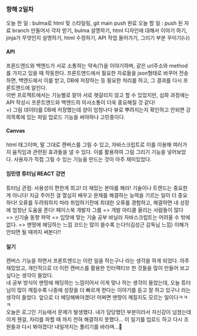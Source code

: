 ### 항해 2일차
오늘 한 일 : bulma로 html 및 스타일링, git main push 완료
오늘 할 일 : push 된 자료 branch 만들어서 각자 받기, bulma 설명하기, html 디자인에 대해서 이야기 하기, jinja가 무엇인지 설명하기, html 수정하기, API 작업 들어가기, 그리기 부분 꾸미기(나)

#### API
프론드엔드와 백엔드가 서로 소통하는 약속(?)을 이야기하며, 같은 url주소와 method를 가지고 있을 때 작동한다. 프론트엔드에서 필요한 자료들을 json형태로 바꾸어 전송하면, 백엔드에서 이를 받고, DB에 저장하는 등 필요한 처리를 하고, 그 결과를 다시 프론트엔드에 알린다.  
이번 프로젝트에서는 기능별로 맡아 서로 헷갈리지 않고 할 수 있었지만, 심화 과정에는 API 작성시 프론트엔드와 백엔드의 의사소통이 더욱 중요해질 것 같다!  
+) 그림 데이터를 DB에 저장했는데 양이 엄청나다 뷰로 뿌려지는지 확인하고 안되면 강의목록에 있는 파일 업로드 기능을 써야하나 고민중이다.

#### Canvas
html 태그이며, 말 그대로 캔버스를 그릴 수 있고, 자바스크립트로 이를 이용해 여러가지 움직임과 관련된 효과들을 낼 수 있다. 이를 활용하여 그림 그리기 기능을 넣어보았다. 사용자가 직접 그릴 수 있는 기능을 만드는 것이 아주 재미있었다.

#### 임민영 튜터님 REACT 강연
튜터님 관점: 사용성이 편한게 최고!
더 재밌는 분야를 해라!
기술이나 트렌드는 중요한게 아니다! 지금 주어진 걸 열심히 배우고 문제를 해결하는 능력을 기르는 일이 더 중요하다!
오류를 두려워하지 마라 취업하기전에 최대한 오류를 경험하고, 해결하면 내 성장에 엄청난 도움을 준다!
페이스북 개발자 그룹 => 개발 아티클 올리는 사람들이 많다 => 신기술 동향 파악 => 입맛에 맞는 기술 공부
바닐라 자바스크립트는 어려울 수 밖에 없다. => 맨땅에 헤딩하는 느낌
코드는 많이 쓸수록 는다!!(김성근 감독님 느낌) 이해가 안되면 될 때까지 써본다!!

#### 일기
캔버스 기능을 하면서 프론트엔드는 이런 일을 하는구나 라는 생각을 하게 되었다. 아주 재밌었고, 개인적으로 더 이런 캔버스를 활용한 인터랙티브 한 것들을 많이 만들어 보고 싶다는 생각이 들었다.  
내 공부 방식이 맨땅에 헤딩하는 느낌이어서 이게 맞나 하는 생각이 들었는데, 오늘 튜터님이 많이 깨질수록 나중에 성장을 더 빠르게 한다는 이야기를 듣고 잘 하고 있구나 라는 생각이 들었다. 앞으로 더 헤딩해봐야겠다! 어쩌면 맨땅이 깨질지도 모르는 일이다ㅋㅋㅋ  
오늘은 로그인 기능에서 문제가 발생했다. 내가 담당했던 부분이라서 자신감이 넘쳤는데 이게 웬걸, 자리를 파할 때 까지 전혀 해결하지 못했다... 이 일기를 업로드 하고 다시 조원들과 다시 봐야겠다! 내일까지는 풀리기를 바라며...🙏 